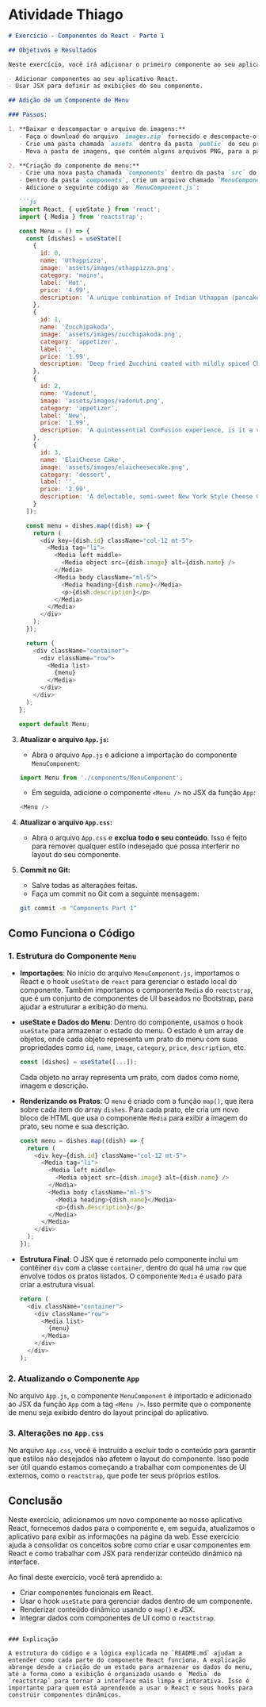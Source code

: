 # Atividade Thiago

```markdown
# Exercício - Componentes do React - Parte 1

## Objetivos e Resultados

Neste exercício, você irá adicionar o primeiro componente ao seu aplicativo React e atualizar sua visualização usando JSX. Ao final deste exercício, você será capaz de:

- Adicionar componentes ao seu aplicativo React.
- Usar JSX para definir as exibições do seu componente.

## Adição de um Componente de Menu

### Passos:

1. **Baixar e descompactar o arquivo de imagens:**
   - Faça o download do arquivo `images.zip` fornecido e descompacte-o.
   - Crie uma pasta chamada `assets` dentro da pasta `public` do seu projeto React.
   - Mova a pasta de imagens, que contém alguns arquivos PNG, para a pasta `public/assets` do projeto. Esses arquivos de imagem serão úteis nos exercícios subsequentes.

2. **Criação do componente de menu:**
   - Crie uma nova pasta chamada `components` dentro da pasta `src` do projeto.
   - Dentro da pasta `components`, crie um arquivo chamado `MenuComponent.js`.
   - Adicione o seguinte código ao `MenuComponent.js`:

   ```js
   import React, { useState } from 'react';
   import { Media } from 'reactstrap';

   const Menu = () => {
     const [dishes] = useState([
       {
         id: 0,
         name: 'Uthappizza',
         image: 'assets/images/uthappizza.png',
         category: 'mains',
         label: 'Hot',
         price: '4.99',
         description: 'A unique combination of Indian Uthappam (pancake) and Italian pizza, topped with Cerignola olives, ripe vine cherry tomatoes, Vidalia onion, Guntur chillies and Buffalo Paneer.'
       },
       {
         id: 1,
         name: 'Zucchipakoda',
         image: 'assets/images/zucchipakoda.png',
         category: 'appetizer',
         label: '',
         price: '1.99',
         description: 'Deep fried Zucchini coated with mildly spiced Chickpea flour batter accompanied with a sweet-tangy tamarind sauce.'
       },
       {
         id: 2,
         name: 'Vadonut',
         image: 'assets/images/vadonut.png',
         category: 'appetizer',
         label: 'New',
         price: '1.99',
         description: 'A quintessential ConFusion experience, is it a vada or is it a donut?'
       },
       {
         id: 3,
         name: 'ElaiCheese Cake',
         image: 'assets/images/elaicheesecake.png',
         category: 'dessert',
         label: '',
         price: '2.99',
         description: 'A delectable, semi-sweet New York Style Cheese Cake, with Graham cracker crust and spiced with Indian cardamoms.'
       }
     ]);

     const menu = dishes.map((dish) => {
       return (
         <div key={dish.id} className="col-12 mt-5">
           <Media tag="li">
             <Media left middle>
               <Media object src={dish.image} alt={dish.name} />
             </Media>
             <Media body className="ml-5">
               <Media heading>{dish.name}</Media>
               <p>{dish.description}</p>
             </Media>
           </Media>
         </div>
       );
     });

     return (
       <div className="container">
         <div className="row">
           <Media list>
             {menu}
           </Media>
         </div>
       </div>
     );
   };

   export default Menu;
   ```

3. **Atualizar o arquivo `App.js`:**
   - Abra o arquivo `App.js` e adicione a importação do componente `MenuComponent`:
   
   ```js
   import Menu from './components/MenuComponent';
   ```

   - Em seguida, adicione o componente `<Menu />` no JSX da função `App`:

   ```js
   <Menu />
   ```

4. **Atualizar o arquivo `App.css`:**
   - Abra o arquivo `App.css` e **exclua todo o seu conteúdo**. Isso é feito para remover qualquer estilo indesejado que possa interferir no layout do seu componente.

5. **Commit no Git:**
   - Salve todas as alterações feitas.
   - Faça um commit no Git com a seguinte mensagem:

   ```bash
   git commit -m "Components Part 1"
   ```

## Como Funciona o Código

### 1. **Estrutura do Componente `Menu`**

- **Importações**: No início do arquivo `MenuComponent.js`, importamos o React e o hook `useState` de `react` para gerenciar o estado local do componente. Também importamos o componente `Media` do `reactstrap`, que é um conjunto de componentes de UI baseados no Bootstrap, para ajudar a estruturar a exibição do menu.
  
- **useState e Dados do Menu**: Dentro do componente, usamos o hook `useState` para armazenar o estado do menu. O estado é um array de objetos, onde cada objeto representa um prato do menu com suas propriedades como `id`, `name`, `image`, `category`, `price`, `description`, etc.

   ```js
   const [dishes] = useState([...]);
   ```

   Cada objeto no array representa um prato, com dados como nome, imagem e descrição.

- **Renderizando os Pratos**: O `menu` é criado com a função `map()`, que itera sobre cada item do array `dishes`. Para cada prato, ele cria um novo bloco de HTML que usa o componente `Media` para exibir a imagem do prato, seu nome e sua descrição.

   ```js
   const menu = dishes.map((dish) => {
     return (
       <div key={dish.id} className="col-12 mt-5">
         <Media tag="li">
           <Media left middle>
             <Media object src={dish.image} alt={dish.name} />
           </Media>
           <Media body className="ml-5">
             <Media heading>{dish.name}</Media>
             <p>{dish.description}</p>
           </Media>
         </Media>
       </div>
     );
   });
   ```

- **Estrutura Final**: O JSX que é retornado pelo componente inclui um contêiner `div` com a classe `container`, dentro do qual há uma `row` que envolve todos os pratos listados. O componente `Media` é usado para criar a estrutura visual.

   ```js
   return (
     <div className="container">
       <div className="row">
         <Media list>
           {menu}
         </Media>
       </div>
     </div>
   );
   ```

### 2. **Atualizando o Componente `App`**

No arquivo `App.js`, o componente `MenuComponent` é importado e adicionado ao JSX da função `App` com a tag `<Menu />`. Isso permite que o componente de menu seja exibido dentro do layout principal do aplicativo.

### 3. **Alterações no `App.css`**

No arquivo `App.css`, você é instruído a excluir todo o conteúdo para garantir que estilos não desejados não afetem o layout do componente. Isso pode ser útil quando estamos começando a trabalhar com componentes de UI externos, como o `reactstrap`, que pode ter seus próprios estilos.

## Conclusão

Neste exercício, adicionamos um novo componente ao nosso aplicativo React, fornecemos dados para o componente e, em seguida, atualizamos o aplicativo para exibir as informações na página da web. Esse exercício ajuda a consolidar os conceitos sobre como criar e usar componentes em React e como trabalhar com JSX para renderizar conteúdo dinâmico na interface.

Ao final deste exercício, você terá aprendido a:

- Criar componentes funcionais em React.
- Usar o hook `useState` para gerenciar dados dentro de um componente.
- Renderizar conteúdo dinâmico usando o `map()` e JSX.
- Integrar dados com componentes de UI como o `reactstrap`.

```

### Explicação

A estrutura do código e a lógica explicada no `README.md` ajudam a entender como cada parte do componente React funciona. A explicação abrange desde a criação de um estado para armazenar os dados do menu, até a forma como a exibição é organizada usando o `Media` do `reactstrap` para tornar a interface mais limpa e interativa. Isso é importante para quem está aprendendo a usar o React e seus hooks para construir componentes dinâmicos.
